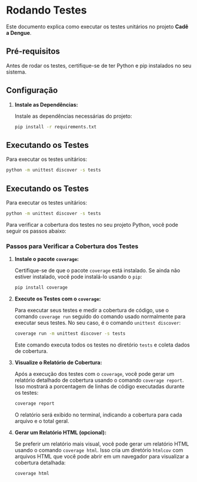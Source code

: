 # Rodando Testes

Este documento explica como executar os testes unitários no projeto **Cadê a Dengue**.

## Pré-requisitos

Antes de rodar os testes, certifique-se de ter Python e pip instalados no seu sistema.

## Configuração


1. **Instale as Dependências:**

   Instale as dependências necessárias do projeto:

   ```bash
   pip install -r requirements.txt
   ```

## Executando os Testes

Para executar os testes unitários:

```bash
python -m unittest discover -s tests
```

## Executando os Testes

Para executar os testes unitários:

```bash
python -m unittest discover -s tests
```

Para verificar a cobertura dos testes no seu projeto Python, você pode seguir os passos abaixo:

### Passos para Verificar a Cobertura dos Testes

1. **Instale o pacote `coverage`:**

   Certifique-se de que o pacote `coverage` está instalado. Se ainda não estiver instalado, você pode instalá-lo usando o `pip`:

   ```bash
   pip install coverage
   ```

2. **Execute os Testes com o `coverage`:**

   Para executar seus testes e medir a cobertura de código, use o comando `coverage run` seguido do comando usado normalmente para executar seus testes. No seu caso, é o comando `unittest discover`:

   ```bash
   coverage run -m unittest discover -s tests
   ```

   Este comando executa todos os testes no diretório `tests` e coleta dados de cobertura.

3. **Visualize o Relatório de Cobertura:**

   Após a execução dos testes com o `coverage`, você pode gerar um relatório detalhado de cobertura usando o comando `coverage report`. Isso mostrará a porcentagem de linhas de código executadas durante os testes:

   ```bash
   coverage report
   ```

   O relatório será exibido no terminal, indicando a cobertura para cada arquivo e o total geral.

4. **Gerar um Relatório HTML (opcional):**

   Se preferir um relatório mais visual, você pode gerar um relatório HTML usando o comando `coverage html`. Isso cria um diretório `htmlcov` com arquivos HTML que você pode abrir em um navegador para visualizar a cobertura detalhada:

   ```bash
   coverage html
   ```